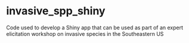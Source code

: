 # invasive_spp_shiny
Code used to develop a Shiny app that can be used as part of an expert elicitation workshop on invasive species in the Southeastern US
